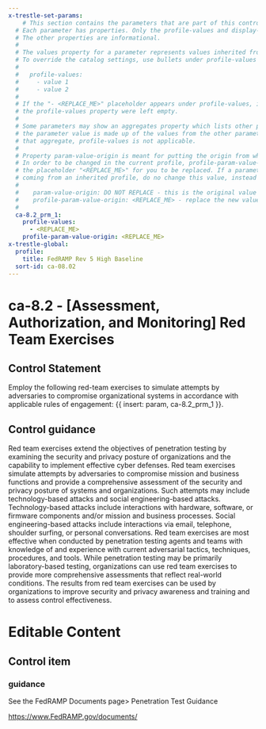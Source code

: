 ```yaml
---
x-trestle-set-params:
    # This section contains the parameters that are part of this control.
  # Each parameter has properties. Only the profile-values and display-name properties are editable.
  # The other properties are informational.
  #
  # The values property for a parameter represents values inherited from the OSCAL catalog.
  # To override the catalog settings, use bullets under profile-values as shown below:
  #
  #   profile-values:
  #     - value 1
  #     - value 2
  #
  # If the "- <REPLACE_ME>" placeholder appears under profile-values, it is the same as if
  # the profile-values property were left empty.
  #
  # Some parameters may show an aggregates property which lists other parameters. This means
  # the parameter value is made up of the values from the other parameters. For parameters
  # that aggregate, profile-values is not applicable.
  #
  # Property param-value-origin is meant for putting the origin from where that parameter comes from.
  # In order to be changed in the current profile, profile-param-value-origin property will be displayed with
  # the placeholder "<REPLACE_ME>" for you to be replaced. If a parameter already has a param-value-origin
  # coming from an inherited profile, do no change this value, instead use profile-param-value-origin as follows:
  #
  #    param-value-origin: DO NOT REPLACE - this is the original value
  #    profile-param-value-origin: <REPLACE_ME> - replace the new value required HERE
  #
  ca-8.2_prm_1:
    profile-values:
      - <REPLACE_ME>
    profile-param-value-origin: <REPLACE_ME>
x-trestle-global:
  profile:
    title: FedRAMP Rev 5 High Baseline
  sort-id: ca-08.02
---
```


# ca-8.2 - \[Assessment, Authorization, and Monitoring\] Red Team Exercises

## Control Statement

Employ the following red-team exercises to simulate attempts by adversaries to compromise organizational systems in accordance with applicable rules of engagement: {{ insert: param, ca-8.2_prm_1 }}.

## Control guidance

Red team exercises extend the objectives of penetration testing by examining the security and privacy posture of organizations and the capability to implement effective cyber defenses. Red team exercises simulate attempts by adversaries to compromise mission and business functions and provide a comprehensive assessment of the security and privacy posture of systems and organizations. Such attempts may include technology-based attacks and social engineering-based attacks. Technology-based attacks include interactions with hardware, software, or firmware components and/or mission and business processes. Social engineering-based attacks include interactions via email, telephone, shoulder surfing, or personal conversations. Red team exercises are most effective when conducted by penetration testing agents and teams with knowledge of and experience with current adversarial tactics, techniques, procedures, and tools. While penetration testing may be primarily laboratory-based testing, organizations can use red team exercises to provide more comprehensive assessments that reflect real-world conditions. The results from red team exercises can be used by organizations to improve security and privacy awareness and training and to assess control effectiveness.

# Editable Content

<!-- Make additions and edits below -->
<!-- The above represents the contents of the control as received by the profile, prior to additions. -->
<!-- If the profile makes additions to the control, they will appear below. -->
<!-- The above markdown may not be edited but you may edit the content below, and/or introduce new additions to be made by the profile. -->
<!-- If there is a yaml header at the top, parameter values may be edited. Use --set-parameters to incorporate the changes during assembly. -->
<!-- The content here will then replace what is in the profile for this control, after running profile-assemble. -->
<!-- The added parts in the profile for this control are below.  You may edit them and/or add new ones. -->
<!-- Each addition must have a heading either of the form ## Control my_addition_name -->
<!-- or ## Part a. (where the a. refers to one of the control statement labels.) -->
<!-- "## Control" parts are new parts added after the statement part. -->
<!-- "## Part" parts are new parts added into the top-level statement part with that label. -->
<!-- Subparts may be added with nested hash levels of the form ### My Subpart Name -->
<!-- underneath the parent ## Control or ## Part being added -->
<!-- See https://oscal-compass.github.io/compliance-trestle/tutorials/ssp_profile_catalog_authoring/ssp_profile_catalog_authoring for guidance. -->

## Control item

### guidance

See the FedRAMP Documents page> Penetration Test Guidance

https://www.FedRAMP.gov/documents/
